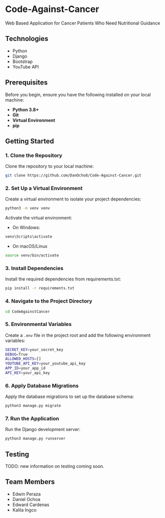 # Code-Against-Cancer

Web Based Application for Cancer Patients Who Need Nutritional Guidance

## Technologies

- Python
- Django
- Bootstrap
- YouTube API

## Prerequisites

Before you begin, ensure you have the following installed on your local machine:

- **Python 3.8+**
- **Git**
- **Virtual Environment**
- **pip**

## Getting Started

### 1. Clone the Repository

Clone the repository to your local machine:

```bash
git clone https://github.com/DanOcho8/Code-Against-Cancer.git
```

### 2. Set Up a Virtual Environment

Create a virtual environment to isolate your project dependencies:

```bash
python3 -m venv venv
```

Activate the virtual environment:

- On Windows:

```bash
venv\Scripts\activate

```

- On macOS/Linux

```bash
source venv/bin/activate

```

### 3. Install Dependencies

Install the required dependencies from requirements.txt:

```bash
pip install -r requirements.txt
```

### 4. Navigate to the Project Directory

```bash
cd CodeAgainstCancer
```

### 5. Environmental Variables

Create a `.env` file in the project root and add the following environment variables:

```bash
SECRET_KEY=your_secret_key
DEBUG=True
ALLOWED_HOSTS=[]
YOUTUBE_API_KEY=your_youtube_api_key
APP_ID=your_app_id
API_KEY=your_api_key
```

### 6. Apply Database Migrations

Apply the database migrations to set up the database schema:

```bash
python3 manage.py migrate
```

### 7. Run the Application

Run the Django development server:

```bash
python3 manage.py runserver
```

## Testing

TODO: new information on testing coming soon.

## Team Members

- Edwin Peraza
- Daniel Ochoa
- Edward Cardenas
- Kalila Ingco

